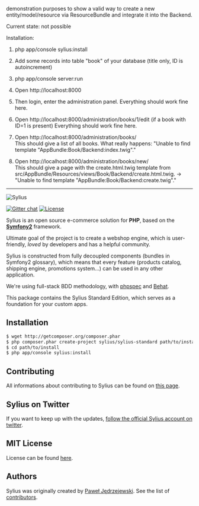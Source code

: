 demonstration purposes to show a valid way to create a new entity/model/resource via ResourceBundle
and integrate it into the Backend.

Current state: not possible
 
 
Installation:

1. php app/console sylius:install
2. Add some records into table "book" of your database (title only, ID is autoincrement)

3. php app/console server:run

4. Open http://localhost:8000

5. Then login, enter the administration panel. Everything should work fine here.

6. Open http://localhost:8000/administration/books/1/edit (if a book with ID=1 is present) 
Everything should work fine here.

7. Open http://localhost:8000/administration/books/  
This should give a list of all books. What really happens: 
"Unable to find template "AppBundle:Book/Backend:index.twig"."

7. Open http://localhost:8000/administration/books/new/  
This should give a page with the create.html.twig template from src/AppBundle/Resources/views/Book/Backend/create.html.twig. 
-> "Unable to find template "AppBundle:Book/Backend:create.twig"."






-------------------------------------------------------------------------






![Sylius](https://dl.dropboxusercontent.com/u/46579820/sylius-logo.jpg)

[![Gitter chat](https://badges.gitter.im/Sylius/Sylius.png)](https://gitter.im/Sylius/Sylius)
[![License](https://img.shields.io/packagist/l/Sylius/Sylius.svg)](https://packagist.org/packages/sylius/sylius)

Sylius is an open source e-commerce solution for **PHP**, based on the [**Symfony2**](http://symfony.com) framework.

Ultimate goal of the project is to create a webshop engine, which is user-friendly, *loved* by developers and has a helpful community.

Sylius is constructed from fully decoupled components (bundles in Symfony2 glossary), which means that every feature (products catalog, shipping engine, promotions system...) can be used in any other application. 

We're using full-stack BDD methodology, with [phpspec](http://phpspec.net) and [Behat](http://behat.org).

This package contains the Sylius Standard Edition, which serves as a foundation for your custom apps.

Installation
------------

``` bash
$ wget http://getcomposer.org/composer.phar
$ php composer.phar create-project sylius/sylius-standard path/to/install
$ cd path/to/install
$ php app/console sylius:install
```

Contributing
------------

All informations about contributing to Sylius can be found on [this page](http://docs.sylius.org/en/latest/contributing/index.html).

Sylius on Twitter
-----------------

If you want to keep up with the updates, [follow the official Sylius account on twitter](http://twitter.com/Sylius).

MIT License
-----------

License can be found [here](https://github.com/Sylius/Sylius/blob/master/LICENSE).

Authors
-------

Sylius was originally created by [Paweł Jędrzejewski](http://pjedrzejewski.com).
See the list of [contributors](https://github.com/Sylius/Sylius/contributors).
